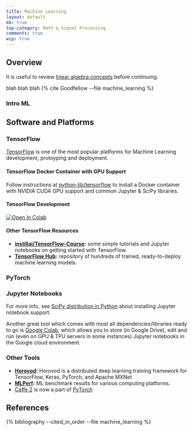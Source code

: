 ```yaml
---
title: Machine Learning
layout: default
kb: true
top-category: Math & Signal Processing
comments: true
wip: true
---
```


## Overview

It is useful to review [linear algebra concepts](linear_algebra.html) before continuing.

blah blah blah {% cite Goodfellow --file machine_learning %}

### Intro ML


## Software and Platforms

### TensorFlow

[TensorFlow](https://www.tensorflow.org/) is one of the most popular platforms for Machine Learning development, protoyping and deployment.

#### TensorFlow Docker Container with GPU Support

Follow instructions at [python-lib/tensorflow](https://github.com/JohnnyGOX17/python-lib/tree/master/tensorflow) to install a Docker container with NVIDIA CUDA GPU support and common Jupyter & SciPy libraries.

#### TensorFlow Development

[![Open In Colab](https://colab.research.google.com/assets/colab-badge.svg)](https://colab.research.google.com/github/JohnnyGOX17/john-gentile-website/blob/master/kb/math_and_signal_processing/notebooks/tf_basics.ipynb)

#### Other TensorFlow Resources

- **[instillai/TensorFlow-Course](https://github.com/instillai/TensorFlow-Course):** some simple tutorials and Jupyter notebooks on getting started with TensorFlow.
- **[TensorFlow Hub](https://tfhub.dev/):** repository of hundreds of trained, ready-to-deploy machine learning models.




### PyTorch



### Jupyter Notebooks

For more info, see [SciPy distribution in Python](/kb/programming_languages/python.html#scipy) about installing Jupyter notebook support.

Another great tool which comes with most all dependencies/libraries ready to go is [Google Colab](https://colab.research.google.com/), which allows you to store (in Google Drive), edit and run (even on GPU & TPU servers in some instances) Jupyter notebooks in the Google cloud environment.

### Other Tools

* **[Horovod](https://github.com/horovod/horovod):** Horovod is a distributed deep learning training framework for TensorFlow, Keras, PyTorch, and Apache MXNet
* **[MLPerf](https://mlcommons.org/en/):** ML benchmark results for various computing platforms.
* [Caffe 2](https://caffe2.ai/) is now a part of [PyTorch](#pytorch)

## References
{% bibliography --cited_in_order --file machine_learning %}
